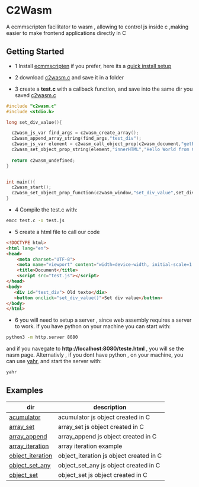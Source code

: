 # C2Wasm
A ecmmscripten facilitator to wasm , allowing to control js inside c ,making easier to 
make  frontend applications directly in  C 

## Getting Started 

- 1 Install [ecmmscripten](https://github.com/emscripten-core/emsdk) 
  if you prefer, here its a [quick install setup](https://github.com/mateusmoutinho/emscripten-easy-install)

- 2 download [c2wasm.c](https://github.com/OUIsolutions/C2Wasm/releases/download/0.3.0/c2wasm.c) and save it in a folder 
- 3 create a **test.c** with a callback function, and save into the same dir you saved [c2wasm.c](https://github.com/OUIsolutions/C2Wasm/releases/download/0.3.0/c2wasm.c) 
~~~c 
#include "c2wasm.c"
#include <stdio.h>

long set_div_value(){

  c2wasm_js_var find_args = c2wasm_create_array();
  c2wasm_append_array_string(find_args,"test_div");
  c2wasm_js_var element = c2wasm_call_object_prop(c2wasm_document,"getElementById",find_args);  
  c2wasm_set_object_prop_string(element,"innerHTML","Hello World from C");
  
  return c2wasm_undefined;
}


int main(){
  c2wasm_start();
  c2wasm_set_object_prop_function(c2wasm_window,"set_div_value",set_div_value);
}
~~~
- 4 Compile the test.c with: 
~~~bash
emcc test.c -o test.js
~~~

- 5 create a html file to call our code
~~~html
<!DOCTYPE html>
<html lang="en">
<head>
    <meta charset="UTF-8">
    <meta name="viewport" content="width=device-width, initial-scale=1.0">
    <title>Document</title>
    <script src="test.js"></script>
</head>
<body>
   <div id="test_div"> Old texto</div> 
   <button onclick="set_div_value()">Set div value</button>
</body>
</html>
~~~
- 6 you will need to setup a server , since web assembly requires a server to work.
if you have python on your machine you can start with:

~~~bash
python3 -m http.server 8080
~~~
and if you navegate to **http://localhost:8080/teste.html** , you will se the nasm page.
Alternativly , if you dont have python , on your machine, you can use [yahr](https://github.com/OUIsolutions/yahr), and start the server with:

~~~bash
yahr
~~~

## Examples 
| dir                                  | description                       |
|--------------------------------------|-----------------------------------|
|[acumulator](/examples/acumulator/)   | acumulator js object created in C |
|[array_set](/examples/array_set/)   | array_set js object created in C |
|[array_append](/examples/array_append/)   | array_append js object created in C |
|[array_iteration](/examples/array_iteration/)| array iteration example | 
|[object_iteration](/examples/object_iteration/)   | object_iteration js object created in C |
|[object_set_any](/examples/object_set_any/)   | object_set_any js object created in C |
|[object_set](/examples/object_set/)   | object_set js object created in C |


